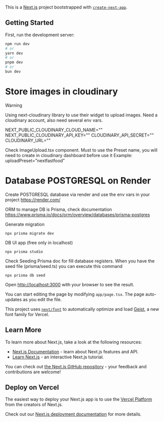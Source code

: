 This is a [Next.js](https://nextjs.org) project bootstrapped with [`create-next-app`](https://nextjs.org/docs/app/api-reference/cli/create-next-app).

## Getting Started

First, run the development server:

```bash
npm run dev
# or
yarn dev
# or
pnpm dev
# or
bun dev
```

# Store images in cloudinary

> [!WARNING]
> Using next-cloudinary library to use their widget to upload images. Need a cloudinary account, also need several env vars.

NEXT_PUBLIC_CLOUDINARY_CLOUD_NAME=""  
NEXT_PUBLIC_CLOUDINARY_API_KEY=""
CLOUDINARY_API_SECRET=""
CLOUDINARY_URL=""

Check ImageUpload.tsx component. Must to use the Preset name, you will need to create in cloudinary dashboard before use it
Example: uploadPreset="nextfastfood"

# Database POSTGRESQL on Render

Create POSTGRESQL database via render and use the env vars in your project
https://render.com/

ORM to manage DB is Prisma, check documentation
https://www.prisma.io/docs/orm/overview/databases/prisma-postgres

Generate migration

```
npx prisma migrate dev
```

DB UI app (free only in localhost)

```
npx prisma studio
```

Check Seeding Prisma doc for fill database registers. When you have the seed file (prisma/seed.ts) you can execute this command

```
npx prisma db seed
```

Open [http://localhost:3000](http://localhost:3000) with your browser to see the result.

You can start editing the page by modifying `app/page.tsx`. The page auto-updates as you edit the file.

This project uses [`next/font`](https://nextjs.org/docs/app/building-your-application/optimizing/fonts) to automatically optimize and load [Geist](https://vercel.com/font), a new font family for Vercel.

## Learn More

To learn more about Next.js, take a look at the following resources:

- [Next.js Documentation](https://nextjs.org/docs) - learn about Next.js features and API.
- [Learn Next.js](https://nextjs.org/learn) - an interactive Next.js tutorial.

You can check out [the Next.js GitHub repository](https://github.com/vercel/next.js) - your feedback and contributions are welcome!

## Deploy on Vercel

The easiest way to deploy your Next.js app is to use the [Vercel Platform](https://vercel.com/new?utm_medium=default-template&filter=next.js&utm_source=create-next-app&utm_campaign=create-next-app-readme) from the creators of Next.js.

Check out our [Next.js deployment documentation](https://nextjs.org/docs/app/building-your-application/deploying) for more details.
